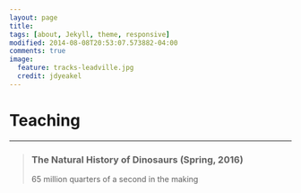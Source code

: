 ```yaml
---
layout: page
title: 
tags: [about, Jekyll, theme, responsive]
modified: 2014-08-08T20:53:07.573882-04:00
comments: true
image:
  feature: tracks-leadville.jpg
  credit: jdyeakel
---
```

# Teaching

---

> ### The Natural History of Dinosaurs (Spring, 2016)   
> 65 million quarters of a second in the making

